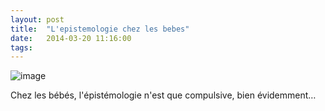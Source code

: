 ```yaml
---
layout: post
title:  "L'epistemologie chez les bebes"
date:   2014-03-20 11:16:00
tags:   
---
```


<p><img alt="image" src="https://31.media.tumblr.com/18cc4482d9241067bb3eeef6dba9ee04/tumblr_inline_n2qci2tNC41r8k9kn.jpg"/></p>
<p>Chez les bébés, l'épistémologie n'est que compulsive, bien évidemment&hellip;</p>
